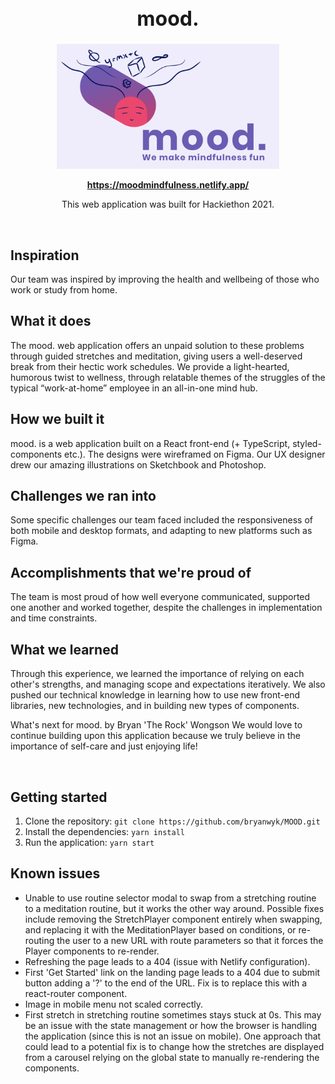 <h1 style="text-align: center; font-weight: bold; font-size: 2rem">mood.</h1>
<p align="center">
<img src="./src/assets/README_thumbnail.png" alt=".mood" height="200px">
<br>
<p align="center">
  <a href="https://moodmindfulness.netlify.app/"><strong>https://moodmindfulness.netlify.app/</strong></a>
  <br>
</p>

<p align="center"> This web application was built for Hackiethon 2021. </p>

<br>

## Inspiration

Our team was inspired by improving the health and wellbeing of those who work or study from home.

## What it does

The mood. web application offers an unpaid solution to these problems through guided stretches and meditation, giving users a well-deserved break from their hectic work schedules. We provide a light-hearted, humorous twist to wellness, through relatable themes of the struggles of the typical “work-at-home” employee in an all-in-one mind hub.

## How we built it

mood. is a web application built on a React front-end (+ TypeScript, styled-components etc.). The designs were wireframed on Figma. Our UX designer drew our amazing illustrations on Sketchbook and Photoshop.

## Challenges we ran into

Some specific challenges our team faced included the responsiveness of both mobile and desktop formats, and adapting to new platforms such as Figma.

## Accomplishments that we're proud of

The team is most proud of how well everyone communicated, supported one another and worked together, despite the challenges in implementation and time constraints.

## What we learned

Through this experience, we learned the importance of relying on each other's strengths, and managing scope and expectations iteratively. We also pushed our technical knowledge in learning how to use new front-end libraries, new technologies, and in building new types of components.

What's next for mood. by Bryan 'The Rock' Wongson
We would love to continue building upon this application because we truly believe in the importance of self-care and just enjoying life!

<br>

## Getting started

1. Clone the repository: `git clone https://github.com/bryanwyk/MOOD.git`
2. Install the dependencies: `yarn install`
3. Run the application: `yarn start`

## Known issues
- Unable to use routine selector modal to swap from a stretching routine to a meditation routine, but it works the other way around. Possible fixes include removing the StretchPlayer component entirely when swapping, and replacing it with the MeditationPlayer based on conditions, or re-routing the user to a new URL with route parameters so that it forces the Player components to re-render.
- Refreshing the page leads to a 404 (issue with Netlify configuration).
- First 'Get Started' link on the landing page leads to a 404 due to submit button adding a '?' to the end of the URL. Fix is to replace this with a react-router <Link> component.
- Image in mobile menu not scaled correctly.
- First stretch in stretching routine sometimes stays stuck at 0s. This may be an issue with the state management or how the browser is handling the application (since this is not an issue on mobile). One approach that could lead to a potential fix is to change how the stretches are displayed from a carousel relying on the global state to manually re-rendering the components.
